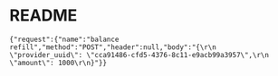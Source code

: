 # README

```{"request":{"name":"balance refill","method":"POST","header":null,"body":"{\r\n    \"provider_uuid\": \"cca91486-cfd5-4376-8c11-e9acb99a3957\",\r\n    \"amount\": 1000\r\n}"}}```
